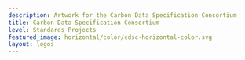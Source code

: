 ```yaml
---
description: Artwork for the Carbon Data Specification Consortium
title: Carbon Data Specification Consortium
level: Standards Projects
featured_image: horizontal/color/cdsc-horizontal-color.svg
layout: logos
---
```

